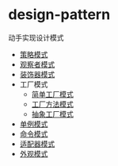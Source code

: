 # design-pattern
动手实现设计模式
* [策略模式](https://github.com/LogicJake/design-pattern/tree/master/src/com/scy/strategy)   
* [观察者模式](https://github.com/LogicJake/design-pattern/tree/master/src/com/scy/observer)
* [装饰器模式](https://github.com/LogicJake/design-pattern/tree/master/src/com/scy/decorator)
* 工厂模式
  * [简单工厂模式](https://github.com/LogicJake/design-pattern/tree/master/src/com/scy/factory/simplyFactor)
  * [工厂方法模式](https://github.com/LogicJake/design-pattern/tree/master/src/com/scy/factory/factoryMethod)
  * [抽象工厂模式](https://github.com/LogicJake/design-pattern/tree/master/src/com/scy/factory/abstractFactory)
* [单例模式](https://github.com/LogicJake/design-pattern/tree/master/src/com/scy/singleton)
* [命令模式](https://github.com/LogicJake/design-pattern/tree/master/src/com/scy/command)
* [适配器模式](https://github.com/LogicJake/design-pattern/tree/master/src/com/scy/adapter)
* [外观模式](https://github.com/LogicJake/design-pattern/tree/master/src/com/scy/facade)
